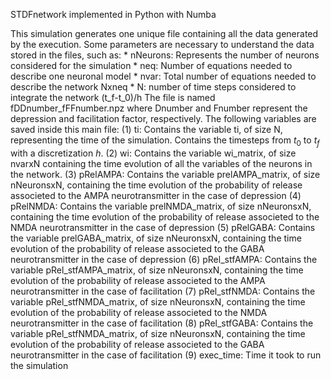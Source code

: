 STDFnetwork implemented in Python with Numba

This simulation generates one unique file containing all the data generated by the execution. Some parameters are necessary to understand the data stored in the files, such as:
    * nNeurons: Represents the number of neurons considered for the simulation
    * neq: Number of equations needed to describe one neuronal model
    * nvar: Total number of equations needed to describe the network Nxneq
    * N: number of time steps considered to integrate the network (t_f-t_0)/h
The file is named fDDnumber_fFFnumber.npz where Dnumber and Fnumber represent the depression and facilitation factor, respectively. The following variables are saved inside this main file:
    (1) ti: Contains the variable ti, of size N, representing the time of the simulation. Contains the timesteps from $t_0$ to $t_f$ with a discretization $h$.
    (2) wi: Contains the variable wi_matrix, of size nvarxN containing the time evolution of all the variables of the neurons in the network.
    (3) pRelAMPA: Contains the variable prelAMPA_matrix, of size nNeuronsxN, containing the time evolution of the probability of release associeted to the AMPA neurotransmitter in the case of depression
    (4) pRelNMDA: Contains the variable prelNMDA_matrix, of size nNeuronsxN, containing the time evolution of the probability of release associeted to the NMDA neurotransmitter in the case of depression
    (5) pRelGABA: Contains the variable prelGABA_matrix, of size nNeuronsxN, containing the time evolution of the probability of release associeted to the GABA neurotransmitter in the case of depression
    (6) pRel_stfAMPA: Contains the variable pRel_stfAMPA_matrix, of size nNeuronsxN, containing the time evolution of the probability of release associeted to the AMPA neurotransmitter in the case of facilitation
    (7) pRel_stfNMDA: Contains the variable pRel_stfNMDA_matrix, of size nNeuronsxN, containing the time evolution of the probability of release associeted to the NMDA neurotransmitter in the case of facilitation
    (8) pRel_stfGABA: Contains the variable pRel_stfNMDA_matrix, of size nNeuronsxN, containing the time evolution of the probability of release associeted to the GABA neurotransmitter in the case of facilitation
    (9) exec_time: Time it took to run the simulation
